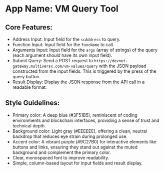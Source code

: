 # **App Name**: VM Query Tool

## Core Features:

- Address Input: Input field for the `scAddress` to query.
- Function Input: Input field for the `funcName` to call.
- Arguments Input: Input field for the `args` (array of strings) of the query (each argument should have its own input field).
- Submit Query: Send a POST request to `https://devnet-gateway.multiversx.com/vm-values/query` with the JSON payload constructed from the input fields. This is triggered by the press of the query button.
- Result Display: Display the JSON response from the API call in a readable format.

## Style Guidelines:

- Primary color: A deep blue (#3F51B5), reminiscent of coding environments and blockchain interfaces, providing a sense of trust and technical depth.
- Background color: Light gray (#EEEEEE), offering a clean, neutral backdrop that reduces eye strain during prolonged use.
- Accent color: A vibrant purple (#9C27B0) for interactive elements like buttons and links, ensuring they stand out against the muted background and complement the primary color.
- Clear, monospaced font to improve readability.
- Simple, column-based layout for input fields and result display.